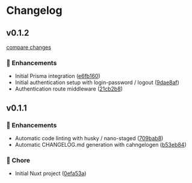 # Changelog


## v0.1.2

[compare changes](https://github.com/lewebsimple/nuxt-fullstack/compare/v0.1.1...v0.1.2)

### 🚀 Enhancements

- Initial Prisma integration ([e6fb160](https://github.com/lewebsimple/nuxt-fullstack/commit/e6fb160))
- Initial authentication setup with login-password / logout ([9dae8af](https://github.com/lewebsimple/nuxt-fullstack/commit/9dae8af))
- Authentication route middleware ([21cb2b8](https://github.com/lewebsimple/nuxt-fullstack/commit/21cb2b8))

## v0.1.1


### 🚀 Enhancements

- Automatic code linting with husky / nano-staged ([709bab8](https://github.com/lewebsimple/nuxt-fullstack/commit/709bab8))
- Automatic CHANGELOG.md generation with cahngelogen ([b53eb84](https://github.com/lewebsimple/nuxt-fullstack/commit/b53eb84))

### 🏡 Chore

- Initial Nuxt project ([0efa53a](https://github.com/lewebsimple/nuxt-fullstack/commit/0efa53a))


